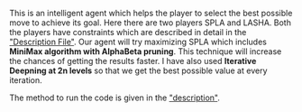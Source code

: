 This is an intelligent agent which helps the player to select the best possible move to achieve its goal. Here there are two players SPLA and LASHA. Both the players have constraints which are described in detail in the ["Description File"](https://github.com/parthvaghani1995/Artificial-Intelligence/blob/master/Intelligent-Agency-Selection/F18HW2_V2.pdf). Our agent will try maximizing SPLA which includes **MiniMax algorithm with AlphaBeta pruning**. This technique will increase the chances of getting the results faster. I have also used **Iterative Deepning at 2n levels** so that we get the best possible value at every iteration.

The method to run the code is given in the ["description"](https://github.com/parthvaghani1995/Artificial-Intelligence/blob/master/Intelligent-Agency-Selection/F18HW2_V2.pdf).
